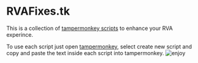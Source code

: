 # RVAFixes.tk
This is a collection of [tampermonkey scripts](https://github.com/Binkers-Gaming/RVAFixes.tk/tree/main/Scripts) to enhance your RVA experince.

To use each script just open [tampermonkey](https://chrome.google.com/webstore/detail/tampermonkey/dhdgffkkebhmkfjojejmpbldmpobfkfo), select create new script and copy and paste the text inside each script into tampermonkey.
![enjoy](https://media.tenor.com/kFMJ0SGxEaIAAAAC/enjoy-toast.gif)
